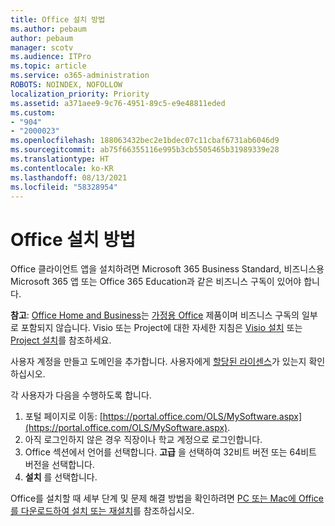 ```yaml
---
title: Office 설치 방법
ms.author: pebaum
author: pebaum
manager: scotv
ms.audience: ITPro
ms.topic: article
ms.service: o365-administration
ROBOTS: NOINDEX, NOFOLLOW
localization_priority: Priority
ms.assetid: a371aee9-9c76-4951-89c5-e9e48811eded
ms.custom:
- "904"
- "2000023"
ms.openlocfilehash: 188063432bec2e1bdec07c11cbaf6731ab6046d9
ms.sourcegitcommit: ab75f66355116e995b3cb5505465b31989339e28
ms.translationtype: HT
ms.contentlocale: ko-KR
ms.lasthandoff: 08/13/2021
ms.locfileid: "58328954"
---
```

# <a name="how-to-install-office"></a>Office 설치 방법

Office 클라이언트 앱을 설치하려면 Microsoft 365 Business Standard, 비즈니스용 Microsoft 365 앱 또는 Office 365 Education과 같은 비즈니스 구독이 있어야 합니다.
  
**참고**: [Office Home and Business](https://support.microsoft.com/office/28cbc8cf-1332-4f04-9123-9b660abb629e?wt.mc_id=Alchemy_ClientDIA)는 [가정용 Office](https://support.microsoft.com/office/28cbc8cf-1332-4f04-9123-9b660abb629e?wt.mc_id=alchemy_clientdia) 제품이며 비즈니스 구독의 일부로 포함되지 않습니다. Visio 또는 Project에 대한 자세한 지침은 [Visio 설치](https://support.microsoft.com/office/f98f21e3-aa02-4827-9167-ddab5b025710?wt.mc_id=Alchemy_ClientDIA) 또는 [Project 설치](https://support.microsoft.com/office/7059249b-d9fe-4d61-ab96-5c5bf435f281?wt.mc_id=Alchemy_ClientDIA)를 참조하세요.

사용자 계정을 만들고 도메인을 추가합니다. 사용자에게 [할당된 라이센스](https://docs.microsoft.com/microsoft-365/admin/add-users/add-users)가 있는지 확인하십시오.

각 사용자가 다음을 수행하도록 합니다.

1. 포털 페이지로 이동: [https://portal.office.com/OLS/MySoftware.aspx](https://portal.office.com/OLS/MySoftware.aspx).
2. 아직 로그인하지 않은 경우 직장이나 학교 계정으로 로그인합니다.
3. Office 섹션에서 언어를 선택합니다. **고급** 을 선택하여 32비트 버전 또는 64비트 버전을 선택합니다.
4. **설치** 를 선택합니다.

Office를 설치할 때 세부 단계 및 문제 해결 방법을 확인하려면 [PC 또는 Mac에 Office를 다운로드하여 설치 또는 재설치](https://support.office.com/article/4414eaaf-0478-48be-9c42-23adc4716658?wt.mc_id=Alchemy_ClientDIA)를 참조하십시오.

